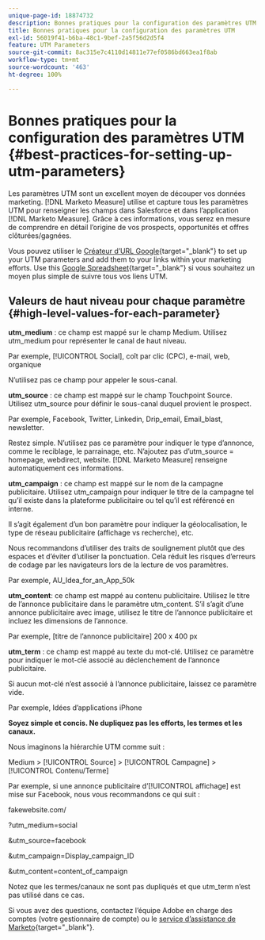 ```yaml
---
unique-page-id: 18874732
description: Bonnes pratiques pour la configuration des paramètres UTM - [!DNL Marketo Measure] - Documentation produit
title: Bonnes pratiques pour la configuration des paramètres UTM
exl-id: 56019f41-b6ba-48c1-9bef-2a5f56d2d5f4
feature: UTM Parameters
source-git-commit: 8ac315e7c4110d14811e77ef0586bd663ea1f8ab
workflow-type: tm+mt
source-wordcount: '463'
ht-degree: 100%

---
```


# Bonnes pratiques pour la configuration des paramètres UTM {#best-practices-for-setting-up-utm-parameters}

Les paramètres UTM sont un excellent moyen de découper vos données marketing. [!DNL Marketo Measure] utilise et capture tous les paramètres UTM pour renseigner les champs dans Salesforce et dans l’application [!DNL Marketo Measure]. Grâce à ces informations, vous serez en mesure de comprendre en détail l’origine de vos prospects, opportunités et offres clôturées/gagnées.

Vous pouvez utiliser le [Créateur d’URL Google](https://support.google.com/analytics/answer/1033867?hl=fr){target="_blank"} to set up your UTM parameters and add them to your links within your marketing efforts. Use this [Google Spreadsheet](https://docs.google.com/spreadsheets/d/1QCIr1WUJQHE68cA4VTks2XE7nxuryaUymCEy_23-Oew/edit#gid=0){target="_blank"} si vous souhaitez un moyen plus simple de suivre tous vos liens UTM.

## Valeurs de haut niveau pour chaque paramètre {#high-level-values-for-each-parameter}

**utm_medium** : ce champ est mappé sur le champ Medium. Utilisez utm_medium pour représenter le canal de haut niveau.

Par exemple, [!UICONTROL Social], coît par clic (CPC), e-mail, web, organique

N’utilisez pas ce champ pour appeler le sous-canal.

**utm_source** : ce champ est mappé sur le champ Touchpoint Source. Utilisez utm_source pour définir le sous-canal duquel provient le prospect.

Par exemple, Facebook, Twitter, Linkedin, Drip_email, Email_blast, newsletter.

Restez simple. N’utilisez pas ce paramètre pour indiquer le type d’annonce, comme le reciblage, le parrainage, etc. N’ajoutez pas d’utm_source = homepage, webdirect, website. [!DNL Marketo Measure] renseigne automatiquement ces informations.

**utm_campaign** : ce champ est mappé sur le nom de la campagne publicitaire. Utilisez utm_campaign pour indiquer le titre de la campagne tel qu’il existe dans la plateforme publicitaire ou tel qu’il est référencé en interne.

Il s’agit également d’un bon paramètre pour indiquer la géolocalisation, le type de réseau publicitaire (affichage vs recherche), etc.

Nous recommandons d’utiliser des traits de soulignement plutôt que des espaces et d’éviter d’utiliser la ponctuation. Cela réduit les risques d’erreurs de codage par les navigateurs lors de la lecture de vos paramètres.

Par exemple, AU_Idea_for_an_App_50k

**utm_content**: ce champ est mappé au contenu publicitaire. Utilisez le titre de l’annonce publicitaire dans le paramètre utm_content. S’il s’agit d’une annonce publicitaire avec image, utilisez le titre de l’annonce publicitaire et incluez les dimensions de l’annonce.

Par exemple, [titre de l’annonce publicitaire] 200 x 400 px

**utm_term** : ce champ est mappé au texte du mot-clé. Utilisez ce paramètre pour indiquer le mot-clé associé au déclenchement de l’annonce publicitaire.

Si aucun mot-clé n’est associé à l’annonce publicitaire, laissez ce paramètre vide.

Par exemple, Idées d’applications iPhone

**Soyez simple et concis. Ne dupliquez pas les efforts, les termes et les canaux.**

Nous imaginons la hiérarchie UTM comme suit :

Medium > [!UICONTROL Source] > [!UICONTROL Campagne] > [!UICONTROL Contenu/Terme]

Par exemple, si une annonce publicitaire d’[!UICONTROL affichage] est mise sur Facebook, nous vous recommandons ce qui suit :

fakewebsite.com/

?utm_medium=social

&amp;utm_source=facebook

&amp;utm_campaign=Display_campaign_ID

&amp;utm_content=content_of_campaign

Notez que les termes/canaux ne sont pas dupliqués et que utm_term n’est pas utilisé dans ce cas.

Si vous avez des questions, contactez l’équipe Adobe en charge des comptes (votre gestionnaire de compte) ou le [service d’assistance de Marketo](https://nation.marketo.com/t5/support/ct-p/Support){target="_blank"}.
